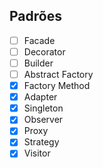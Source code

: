 ## Padrões
- [ ] Facade
- [ ] Decorator
- [ ] Builder
- [ ] Abstract Factory
- [x] Factory Method
- [x] Adapter
- [x] Singleton
- [x] Observer
- [x] Proxy
- [x] Strategy
- [x] Visitor